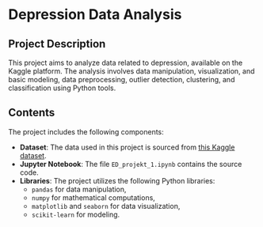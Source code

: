 # Depression Data Analysis

## Project Description

This project aims to analyze data related to depression, available on the Kaggle platform. The analysis involves data manipulation, visualization, and basic modeling, data preprocessing, outlier detection, clustering, and classification using Python tools.

## Contents

The project includes the following components:

- **Dataset**: The data used in this project is sourced from [this Kaggle dataset](https://www.kaggle.com/datasets/diegobabativa/depression).
- **Jupyter Notebook**: The file `ED_projekt_1.ipynb` contains the source code.
- **Libraries**: The project utilizes the following Python libraries:
  - `pandas` for data manipulation,
  - `numpy` for mathematical computations,
  - `matplotlib` and `seaborn` for data visualization,
  - `scikit-learn` for modeling.
